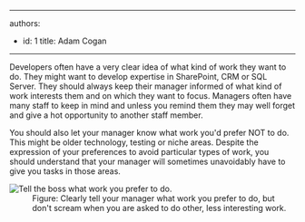 

---
authors:
  - id: 1
    title: Adam Cogan
---




<span class='intro'> <p>Developers often have a very clear idea of what kind of work they want to do. They might want to develop expertise in SharePoint, CRM or SQL Server. They should always keep their manager&#160;informed of what kind of work interests them and on which they want to focus. Managers often have many staff to keep in mind and unless you remind them they may well forget and give a hot opportunity to another staff member. <br></p> </span>

<p>You should also let your manager know what work you'd prefer NOT to do. This might be older technology, testing or niche areas. Despite the expression of your preferences to avoid particular types of work, you should understand that your manager will sometimes unavoidably have to give you tasks in those areas. </p>
               <dl class="image">
                 <dt>
                    <img alt="Tell the boss what work you prefer to do." src="/PublishingImages/PreferStuff.jpg" />
                  </dt>
                  <dd>
                    Figure&#58; Clearly tell your manager what work you prefer to do, but don't scream when you are asked to do other, less interesting work.              
                   </dd>
                </dl>



